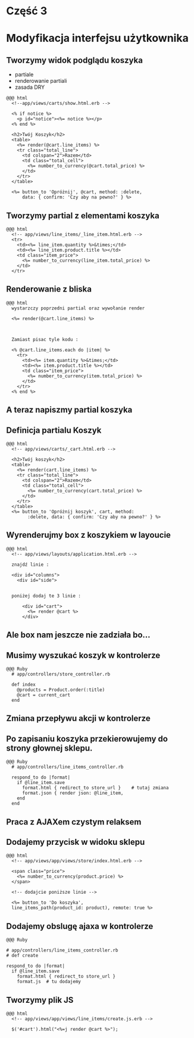 <!SLIDE title-slide transition=fade>

# Część 3 #

<!SLIDE transition=fade>
# Modyfikacja interfejsu użytkownika


<!SLIDE bullets incremental transition=fade>
## Tworzymy widok podglądu koszyka

  * partiale
  * renderowanie partiali
  * zasada DRY

<!SLIDE smaller transition=fade>
    
    @@@ html
      <!--app/views/carts/show.html.erb -->

      <% if notice %>
        <p id="notice"><%= notice %></p>
      <% end %>

      <h2>Twój Koszyk</h2>
      <table>
        <%= render(@cart.line_items) %>
        <tr class="total_line">
          <td colspan="2">Razem</td>
          <td class="total_cell">
            <%= number_to_currency(@cart.total_price) %>
          </td>
        </tr>
      </table>

      <%= button_to 'Opróżnij', @cart, method: :delete,
          data: { confirm: 'Czy aby na pewno?' } %>


<!SLIDE smaller transition=fade>
## Tworzymy partial z elementami koszyka

    @@@ html
      <!-- app/views/line_items/_line_item.html.erb -->
      <tr>
        <td><%= line_item.quantity %>&times;</td>
        <td><%= line_item.product.title %></td>
        <td class="item_price">
          <%= number_to_currency(line_item.total_price) %>
        </td>
      </tr>

<!SLIDE bullets incremental smaller transition=fade>
## Renderowanie z bliska

    @@@ html 
      wystarzczy poprzedni partial oraz wywołanie render

      <%= render(@cart.line_items) %>



      Zamiast pisac tyle kodu :

      <% @cart.line_items.each do |item| %> 
        <tr>
          <td><%= item.quantity %>&times;</td>
          <td><%= item.product.title %></td>
          <td class="item_price">
            <%= number_to_currency(item.total_price) %>
          </td>
        </tr>
      <% end %>

<!SLIDE transition=fade>
## A teraz napiszmy partial koszyka


<!SLIDE smaller transition=fade>
## Definicja partialu Koszyk

    @@@ html
      <!-- app/views/carts/_cart.html.erb -->

      <h2>Twój koszyk</h2>
      <table>
        <%= render(cart.line_items) %>
        <tr class="total_line">
          <td colspan="2">Razem</td>
          <td class="total_cell">
            <%= number_to_currency(cart.total_price) %>
          </td> 
        </tr>
      </table>
      <%= button_to 'Opróżnij koszyk', cart, method: 
            :delete, data: { confirm: 'Czy aby na pewno?' } %>

<!SLIDE transition=fade>
## Wyrenderujmy box z koszykiem w layoucie

<!SLIDE smaller transition=fade>

    @@@ html
      <!-- app/views/layouts/application.html.erb -->

      znajdź linie :
      
      <div id="columns">
        <div id="side"> 
          
      
      poniżej dodaj te 3 linie :

          <div id="cart">
            <%= render @cart %>
          </div>


<!SLIDE transition=fade>
## Ale box nam jeszcze nie zadziała bo... 

<!SLIDE small transition=fade>
## Musimy wyszukać koszyk w kontrolerze


    @@@ Ruby 
      # app/controllers/store_controller.rb 

      def index
        @products = Product.order(:title) 
        @cart = current_cart
      end

<!SLIDE transition=fade>
## Zmiana przepływu akcji w kontrolerze

<!SLIDE smaller transition=fade>
## Po zapisaniu koszyka przekierowujemy do strony głownej sklepu.

    @@@ Ruby 
      # app/controllers/line_items_controller.rb

      respond_to do |format| 
        if @line_item.save
          format.html { redirect_to store_url }    # tutaj zmiana
          format.json { render json: @line_item,
        end
      end


<!SLIDE transition=fade>
## Praca z AJAXem czystym relaksem


<!SLIDE smaller transition=fade>
## Dodajemy przycisk w widoku sklepu

    @@@ html
      <!-- app/views/app/views/store/index.html.erb -->

      <span class="price">
        <%= number_to_currency(product.price) %>
      </span> 

      <!-- dodajcie poniższe linie -->

      <%= button_to 'Do koszyka', 
      line_items_path(product_id: product), remote: true %>

<!SLIDE smaller transition=fade>
## Dodajemy obslugę ajaxa w kontrolerze

    @@@ Ruby
    
    # app/controllers/line_items_controller.rb
    # def create

    respond_to do |format| 
      if @line_item.save
        format.html { redirect_to store_url }
        format.js  # tu dodajemy

<!SLIDE smaller transition=fade>
## Tworzymy plik JS
    @@@ html
      <!-- app/views/app/views/line_items/create.js.erb -->

      $('#cart').html("<%=j render @cart %>");

